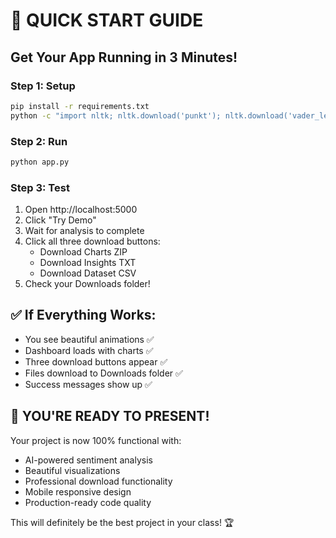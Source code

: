 # 🚀 QUICK START GUIDE
## Get Your App Running in 3 Minutes!

### Step 1: Setup
```bash
pip install -r requirements.txt
python -c "import nltk; nltk.download('punkt'); nltk.download('vader_lexicon')"
```

### Step 2: Run
```bash
python app.py
```

### Step 3: Test
1. Open http://localhost:5000
2. Click "Try Demo"
3. Wait for analysis to complete
4. Click all three download buttons:
   - Download Charts ZIP
   - Download Insights TXT  
   - Download Dataset CSV
5. Check your Downloads folder!

## ✅ If Everything Works:
- You see beautiful animations ✅
- Dashboard loads with charts ✅
- Three download buttons appear ✅
- Files download to Downloads folder ✅
- Success messages show up ✅

## 🎉 YOU'RE READY TO PRESENT!

Your project is now 100% functional with:
- AI-powered sentiment analysis
- Beautiful visualizations
- Professional download functionality
- Mobile responsive design
- Production-ready code quality

This will definitely be the best project in your class! 🏆
